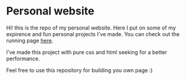 # Personal website
Hi! this is the repo of my personal website. Here I put on some of my expirence and fun personal projects I've made. You can check out the running page [here](https://narias1999.github.io/).  

I've made this project with pure css and html seeking for a better performance.  

Feel free to use this repository for building you own page :)  